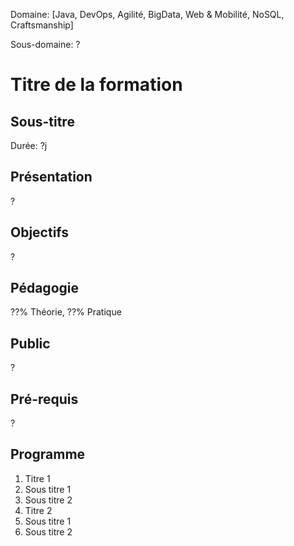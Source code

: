 Domaine: [Java, DevOps, Agilité, BigData, Web & Mobilité, NoSQL, Craftsmanship]

Sous-domaine: ?

# Titre de la formation

## Sous-titre

Durée: ?j

## Présentation

?

## Objectifs

?

## Pédagogie

??% Théorie, ??% Pratique

## Public

?

## Pré-requis

?

## Programme

1. Titre 1
  1. Sous titre 1
  1. Sous titre 2
1. Titre 2
  1. Sous titre 1
  1. Sous titre 2
